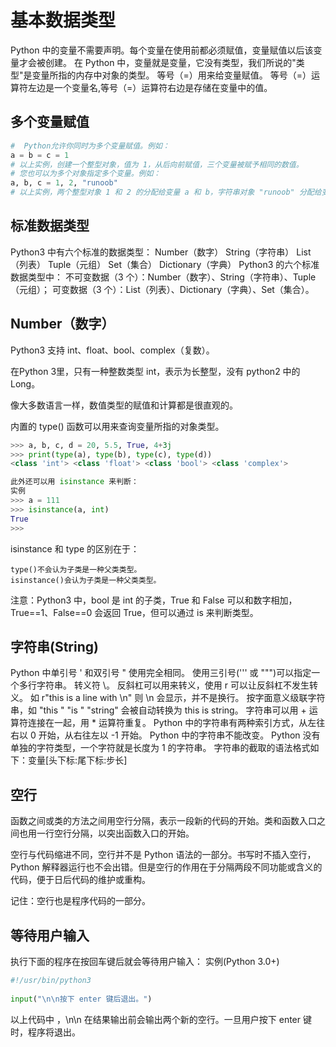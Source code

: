 # 基本数据类型
 Python 中的变量不需要声明。每个变量在使用前都必须赋值，变量赋值以后该变量才会被创建。
在 Python 中，变量就是变量，它没有类型，我们所说的"类型"是变量所指的内存中对象的类型。
等号（=）用来给变量赋值。
等号（=）运算符左边是一个变量名,等号（=）运算符右边是存储在变量中的值。

## 多个变量赋值
```python   
#  Python允许你同时为多个变量赋值。例如：
a = b = c = 1
# 以上实例，创建一个整型对象，值为 1，从后向前赋值，三个变量被赋予相同的数值。
# 您也可以为多个对象指定多个变量。例如：
a, b, c = 1, 2, "runoob"
# 以上实例，两个整型对象 1 和 2 的分配给变量 a 和 b，字符串对象 "runoob" 分配给变量 c。
```

## 标准数据类型
Python3 中有六个标准的数据类型：
    Number（数字）
    String（字符串）
    List（列表）
    Tuple（元组）
    Set（集合）
    Dictionary（字典）
Python3 的六个标准数据类型中：
    不可变数据（3 个）：Number（数字）、String（字符串）、Tuple（元组）；
    可变数据（3 个）：List（列表）、Dictionary（字典）、Set（集合）。 

## Number（数字）

Python3 支持 int、float、bool、complex（复数）。

在Python 3里，只有一种整数类型 int，表示为长整型，没有 python2 中的 Long。

像大多数语言一样，数值类型的赋值和计算都是很直观的。

内置的 type() 函数可以用来查询变量所指的对象类型。
```python
>>> a, b, c, d = 20, 5.5, True, 4+3j
>>> print(type(a), type(b), type(c), type(d))
<class 'int'> <class 'float'> <class 'bool'> <class 'complex'>

此外还可以用 isinstance 来判断：
实例
>>> a = 111
>>> isinstance(a, int)
True
>>>
```

isinstance 和 type 的区别在于：

    type()不会认为子类是一种父类类型。
    isinstance()会认为子类是一种父类类型。

注意：Python3 中，bool 是 int 的子类，True 和 False 可以和数字相加， True==1、False==0 会返回 True，但可以通过 is 来判断类型。

## 字符串(String)
Python 中单引号 ' 和双引号 " 使用完全相同。
使用三引号(''' 或 """)可以指定一个多行字符串。
转义符 \。
反斜杠可以用来转义，使用 r 可以让反斜杠不发生转义。 如 r"this is a line with \n" 则 \n 会显示，并不是换行。
按字面意义级联字符串，如 "this " "is " "string" 会被自动转换为 this is string。
字符串可以用 + 运算符连接在一起，用 * 运算符重复。
Python 中的字符串有两种索引方式，从左往右以 0 开始，从右往左以 -1 开始。
Python 中的字符串不能改变。
Python 没有单独的字符类型，一个字符就是长度为 1 的字符串。
字符串的截取的语法格式如下：变量[头下标:尾下标:步长]

## 空行
函数之间或类的方法之间用空行分隔，表示一段新的代码的开始。类和函数入口之间也用一行空行分隔，以突出函数入口的开始。

空行与代码缩进不同，空行并不是 Python 语法的一部分。书写时不插入空行，Python 解释器运行也不会出错。但是空行的作用在于分隔两段不同功能或含义的代码，便于日后代码的维护或重构。

记住：空行也是程序代码的一部分。

## 等待用户输入

执行下面的程序在按回车键后就会等待用户输入：
实例(Python 3.0+)
```python   
#!/usr/bin/python3
 
input("\n\n按下 enter 键后退出。")
```

以上代码中 ，\n\n 在结果输出前会输出两个新的空行。一旦用户按下 enter 键时，程序将退出。